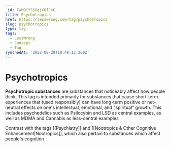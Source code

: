 ```yaml
---
_id: FwM9CYSSXgjX6fJvG
title: Psychotropics
href: https://lesswrong.com/tag/psychotropics
slug: psychotropics
type: tag
tags:
  - LessWrong
  - Concept
  - Tag
synchedAt: '2022-08-29T10:48:12.200Z'
---
```

# Psychotropics

**Psychotropic substances** are substances that noticeably affect how people think. This tag is intended primarily for substances that cause short-term experiences that (used responsibly) can have long-term positive or net-neutral effects on one's intellectual, emotional, and "spiritual" growth. This includes psychedelics such as Psilocybin and LSD as central examples, as well as MDMA and Cannabis as less-central examples

Contrast with the tags [[Psychiatry]] and [[Nootropics & Other Cognitive Enhancement|Nootropics]], which also pertain to substances which affect people's cognition